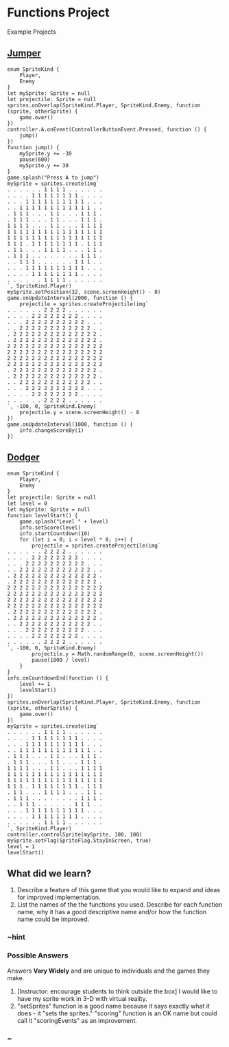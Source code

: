 # Functions Project

Example Projects

## [Jumper](https://makecode.com/_g6f2udLhCWaL)

```blocks
enum SpriteKind {
    Player,
    Enemy
}
let mySprite: Sprite = null
let projectile: Sprite = null
sprites.onOverlap(SpriteKind.Player, SpriteKind.Enemy, function (sprite, otherSprite) {
    game.over()
})
controller.A.onEvent(ControllerButtonEvent.Pressed, function () {
    jump()
})
function jump() {
    mySprite.y += -30
    pause(600)
    mySprite.y += 30
}
game.splash("Press A to jump")
mySprite = sprites.create(img`
. . . . . . 1 1 1 1 . . . . . . 
. . . . 1 1 1 1 1 1 1 1 . . . . 
. . . 1 1 1 1 1 1 1 1 1 1 . . . 
. . 1 1 1 1 1 1 1 1 1 1 1 1 . . 
. 1 1 1 . . . 1 1 . . . 1 1 1 . 
. 1 1 1 . . . 1 1 . . . 1 1 1 . 
1 1 1 1 . . . 1 1 . . . 1 1 1 1 
1 1 1 1 1 1 1 1 1 1 1 1 1 1 1 1 
1 1 1 1 1 1 1 1 1 1 1 1 1 1 1 1 
1 1 1 . 1 1 1 1 1 1 1 1 . 1 1 1 
. 1 1 . . . 1 1 1 1 . . . 1 1 . 
. 1 1 1 . . . . . . . . 1 1 1 . 
. . 1 1 1 . . . . . . 1 1 1 . . 
. . . 1 1 1 1 1 1 1 1 1 1 . . . 
. . . . 1 1 1 1 1 1 1 1 . . . . 
. . . . . . 1 1 1 1 . . . . . . 
`, SpriteKind.Player)
mySprite.setPosition(32, scene.screenHeight() - 8)
game.onUpdateInterval(2000, function () {
    projectile = sprites.createProjectile(img`
. . . . . . 2 2 2 2 . . . . . . 
. . . . 2 2 2 2 2 2 2 2 . . . . 
. . . 2 2 2 2 2 2 2 2 2 2 . . . 
. . 2 2 2 2 2 2 2 2 2 2 2 2 . . 
. 2 2 2 2 2 2 2 2 2 2 2 2 2 2 . 
. 2 2 2 2 2 2 2 2 2 2 2 2 2 2 . 
2 2 2 2 2 2 2 2 2 2 2 2 2 2 2 2 
2 2 2 2 2 2 2 2 2 2 2 2 2 2 2 2 
2 2 2 2 2 2 2 2 2 2 2 2 2 2 2 2 
2 2 2 2 2 2 2 2 2 2 2 2 2 2 2 2 
. 2 2 2 2 2 2 2 2 2 2 2 2 2 2 . 
. 2 2 2 2 2 2 2 2 2 2 2 2 2 2 . 
. . 2 2 2 2 2 2 2 2 2 2 2 2 . . 
. . . 2 2 2 2 2 2 2 2 2 2 . . . 
. . . . 2 2 2 2 2 2 2 2 . . . . 
. . . . . . 2 2 2 2 . . . . . . 
`, -100, 0, SpriteKind.Enemy)
    projectile.y = scene.screenHeight() - 8
})
game.onUpdateInterval(1000, function () {
    info.changeScoreBy(1)
})
```

## [Dodger](https://makecode.com/_51vAwshDXEJb)

```blocks
enum SpriteKind {
    Player,
    Enemy
}
let projectile: Sprite = null
let level = 0
let mySprite: Sprite = null
function levelStart() {
    game.splash("Level " + level)
    info.setScore(level)
    info.startCountdown(10)
    for (let i = 0; i < level * 8; i++) {
        projectile = sprites.createProjectile(img`
. . . . . . 2 2 2 2 . . . . . . 
. . . . 2 2 2 2 2 2 2 2 . . . . 
. . . 2 2 2 2 2 2 2 2 2 2 . . . 
. . 2 2 2 2 2 2 2 2 2 2 2 2 . . 
. 2 2 2 2 2 2 2 2 2 2 2 2 2 2 . 
. 2 2 2 2 2 2 2 2 2 2 2 2 2 2 . 
2 2 2 2 2 2 2 2 2 2 2 2 2 2 2 2 
2 2 2 2 2 2 2 2 2 2 2 2 2 2 2 2 
2 2 2 2 2 2 2 2 2 2 2 2 2 2 2 2 
2 2 2 2 2 2 2 2 2 2 2 2 2 2 2 2 
. 2 2 2 2 2 2 2 2 2 2 2 2 2 2 . 
. 2 2 2 2 2 2 2 2 2 2 2 2 2 2 . 
. . 2 2 2 2 2 2 2 2 2 2 2 2 . . 
. . . 2 2 2 2 2 2 2 2 2 2 . . . 
. . . . 2 2 2 2 2 2 2 2 . . . . 
. . . . . . 2 2 2 2 . . . . . . 
`, -100, 0, SpriteKind.Enemy)
        projectile.y = Math.randomRange(0, scene.screenHeight())
        pause(1000 / level)
    }
}
info.onCountdownEnd(function () {
    level += 1
    levelStart()
})
sprites.onOverlap(SpriteKind.Player, SpriteKind.Enemy, function (sprite, otherSprite) {
    game.over()
})
mySprite = sprites.create(img`
. . . . . . 1 1 1 1 . . . . . . 
. . . . 1 1 1 1 1 1 1 1 . . . . 
. . . 1 1 1 1 1 1 1 1 1 1 . . . 
. . 1 1 1 1 1 1 1 1 1 1 1 1 . . 
. 1 1 1 . . . 1 1 . . . 1 1 1 . 
. 1 1 1 . . . 1 1 . . . 1 1 1 . 
1 1 1 1 . . . 1 1 . . . 1 1 1 1 
1 1 1 1 1 1 1 1 1 1 1 1 1 1 1 1 
1 1 1 1 1 1 1 1 1 1 1 1 1 1 1 1 
1 1 1 . 1 1 1 1 1 1 1 1 . 1 1 1 
. 1 1 . . . 1 1 1 1 . . . 1 1 . 
. 1 1 1 . . . . . . . . 1 1 1 . 
. . 1 1 1 . . . . . . 1 1 1 . . 
. . . 1 1 1 1 1 1 1 1 1 1 . . . 
. . . . 1 1 1 1 1 1 1 1 . . . . 
. . . . . . 1 1 1 1 . . . . . . 
`, SpriteKind.Player)
controller.controlSprite(mySprite, 100, 100)
mySprite.setFlag(SpriteFlag.StayInScreen, true)
level = 1
levelStart()
```


## What did we learn? 

1. Describe a feature of this game that you would like to expand and ideas for improved implementation.
2. List the names of the the functions you used. Describe for each function name, why it has a good descriptive name and/or how the function name could be improved.

### ~hint

### Possible Answers

Answers **Vary Widely** and are unique to individuals and the games they make.

1. [Instructor: encourage students to think outside the box]  I would like to have my sprite work in 3-D with virtual reality.
2. "setSprites" function is a good name because it says exactly what it does - it "sets the sprites."  "scoring" function is an OK name but could call it "scoringEvents" as an improvement.

### ~